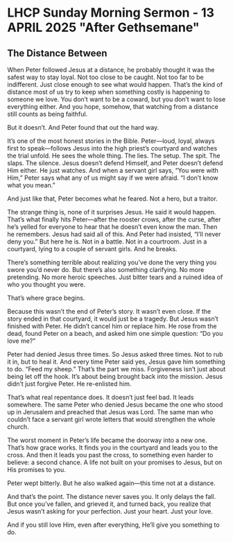 # LHCP Sunday Morning Sermon - 13 APRIL 2025 "After Gethsemane"

## The Distance Between

When Peter followed Jesus at a distance, he probably thought it was the safest way to stay loyal. Not too close to be caught. Not too far to be indifferent. Just close enough to see what would happen. That’s the kind of distance most of us try to keep when something costly is happening to someone we love. You don’t want to be a coward, but you don’t want to lose everything either. And you hope, somehow, that watching from a distance still counts as being faithful.

But it doesn’t. And Peter found that out the hard way.

It’s one of the most honest stories in the Bible. Peter—loud, loyal, always first to speak—follows Jesus into the high priest’s courtyard and watches the trial unfold. He sees the whole thing. The lies. The setup. The spit. The slaps. The silence. Jesus doesn’t defend Himself, and Peter doesn’t defend Him either. He just watches. And when a servant girl says, “You were with Him,” Peter says what any of us might say if we were afraid. “I don’t know what you mean.”

And just like that, Peter becomes what he feared. Not a hero, but a traitor.

The strange thing is, none of it surprises Jesus. He said it would happen. That’s what finally hits Peter—after the rooster crows, after the curse, after he’s yelled for everyone to hear that he doesn’t even know the man. Then he remembers. Jesus had said all of this. And Peter had insisted, “I’ll never deny you.” But here he is. Not in a battle. Not in a courtroom. Just in a courtyard, lying to a couple of servant girls. And he breaks.

There’s something terrible about realizing you’ve done the very thing you swore you’d never do. But there’s also something clarifying. No more pretending. No more heroic speeches. Just bitter tears and a ruined idea of who you thought you were.

That’s where grace begins.

Because this wasn’t the end of Peter’s story. It wasn’t even close. If the story ended in that courtyard, it would just be a tragedy. But Jesus wasn’t finished with Peter. He didn’t cancel him or replace him. He rose from the dead, found Peter on a beach, and asked him one simple question: “Do you love me?”

Peter had denied Jesus three times. So Jesus asked three times. Not to rub it in, but to heal it. And every time Peter said yes, Jesus gave him something to do. “Feed my sheep.” That’s the part we miss. Forgiveness isn’t just about being let off the hook. It’s about being brought back into the mission. Jesus didn’t just forgive Peter. He re-enlisted him.

That’s what real repentance does. It doesn’t just feel bad. It leads somewhere. The same Peter who denied Jesus became the one who stood up in Jerusalem and preached that Jesus was Lord. The same man who couldn’t face a servant girl wrote letters that would strengthen the whole church.

The worst moment in Peter’s life became the doorway into a new one. That’s how grace works. It finds you in the courtyard and leads you to the cross. And then it leads you past the cross, to something even harder to believe: a second chance. A life not built on your promises to Jesus, but on His promises to you.

Peter wept bitterly. But he also walked again—this time not at a distance.

And that’s the point. The distance never saves you. It only delays the fall. But once you’ve fallen, and grieved it, and turned back, you realize that Jesus wasn’t asking for your perfection. Just your heart. Just your love.

And if you still love Him, even after everything, He’ll give you something to do.
